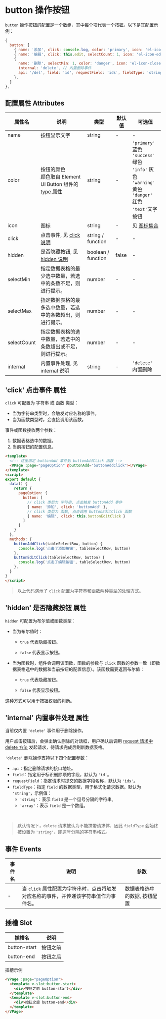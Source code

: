 # button 操作按钮

`button` 操作按钮的配置是一个数组，其中每个项代表一个按钮。以下是其配置示例：

``` js
{
  button: [
    { name: '添加', click: console.log, color: 'primary', icon: 'el-icon-plus' },
    { name: '编辑', click: this.edit, selectCount: 1, icon: 'el-icon-edit' },
    { 
      name: '删除', selectMin: 1, color: 'danger', icon: 'el-icon-close',
      internal: 'delete', // 内置删除事件
      api: '/del', field: 'id', requestField: 'ids', fieldType: 'string'
    },
  ]
},
```



## 配置属性 Attributes

| 属性名      | 说明                                                         | 类型               | 默认值 | 可选值                                                       |
| ----------- | ------------------------------------------------------------ | ------------------ | ------ | ------------------------------------------------------------ |
| name        | 按钮显示文字                                                 | string             | -      | -                                                            |
| color       | 按钮的颜色<br/>颜色取自 Element UI Button 组件的 [type 属性](https://element.eleme.cn/#/zh-CN/component/button#attributes) | string             | -      | `'primary'` 蓝色<br/>`'success'` 绿色<br/>`'info'` 灰色<br/>`'warning'` 黄色<br/>`'danger'` 红色<br/>`'text'`文字按钮 |
| icon        | 图标                                                         | string             | -      | 见 [图标集合](https://element.eleme.cn/#/zh-CN/component/icon#tu-biao-ji-he) |
| click       | 点击事件, 见 [click 说明](#click-点击事件-属性)              | string / function  | -      | -                                                            |
| hidden      | 是否隐藏按钮, 见 [hidden 说明](#hidden-是否隐藏按钮-属性)    | boolean / function | false  | -                                                            |
| selectMin   | 指定数据表格的最少选中数量，若选中的条数不足，则进行提示。   | number             | -      | -                                                            |
| selectMax   | 指定数据表格的最多选中数量，若选中的条数超出，则进行提示。   | number             | -      | -                                                            |
| selectCount | 指定数据表格的选中数量，若选中的条数超出或不足，则进行提示。 | number             | -      | -                                                            |
| internal    | 内置事件处理, 见 [internal 说明](#internal-内置事件处理-属性) | string             | -      | `'delete'` 内置删除                                          |



## 'click' 点击事件 属性

`click` 可配置为 字符串 或 函数 类型：

- 当为字符串类型时，会触发对应名称的事件。
- 当为函数类型时，会直接调用该函数。

事件或函数接收两个参数：

1. 数据表格选中的数据。
2. 当前按钮的配置信息。



``` html
<template>
  <!-- 这里绑定 buttonAdd 事件到 buttonAddClick 函数 -->
  <VPage :page="pageOption" @buttonAdd="buttonAddClick"></VPage>
</template>
<script>
export default {
  data() {
    return {
      pageOption: {
        button: [
          // click 类型为 字符串, 点击触发 buttonAdd 事件
          { name: '添加', click: 'buttonAdd' },
          // click 类型为 函数, 点击调用 buttonEditClick 函数
          { name: '编辑', click: this.buttonEditClick }
        ]
      }
    }
  },
  methods: {
    buttonAddClick(tableSelectRow, button) {
      console.log('点击了添加按钮', tableSelectRow, button)
    },
    buttonEditClick(tableSelectRow, button) {
      console.log('点击了编辑按钮', tableSelectRow, button)
    },
  }
}
</script>
```

> 以上代码演示了 `click` 配置为字符串和函数两种类型的处理方式。



## 'hidden' 是否隐藏按钮 属性

`hidden` 可配置为布尔值或函数类型：

- 当为布尔值时：

  - `true` 代表隐藏按钮。

  - `false` 代表显示按钮。

- 当为函数时，组件会调用该函数，函数的参数与 `click` 函数的参数一致（即数据表格选中的数据和当前按钮的配置信息）。该函数需要返回布尔值：

  - `true` 代表隐藏按钮。

  - `false` 代表显示按钮。

这种方式可以用于按钮权限的判断。



## 'internal' 内置事件处理 属性

当前仅内置 `'delete'` 事件用于删除操作。

用户点击按钮后，会弹出确认删除的对话框，用户确认后调用 [request 请求中 delete 方法](../起步/request%20请求.html#请求接口) 发起请求，待请求完成后刷新数据表格。



`'delete'` 删除操作支持以下四个配置参数：

- `api`：指定删除请求的接口地址。
- `field`：指定用于标识删除项的字段，默认为 `'id'`。
- `requestField`：指定请求时提交的数据字段名称，默认为 `'ids'`。
- `fieldType`：指定 `field` 的数据类型，用于格式化请求数据。默认为 `'string'`，示例值：
  - `'string'`：表示 `field` 是一个逗号分隔的字符串。
  - `'array'`：表示 `field` 是一个数组。

<br/>

> 默认情况下，`delete` 请求被认为不能携带请求体，因此 `fieldType` 会始终被设置为 `'string'`，即逗号分隔的字符串格式。



## 事件 Events
| 事件名 | 说明                                                         | 参数                         |
| ------ | ------------------------------------------------------------ | ---------------------------- |
| -      | 当 `click` 属性配置为字符串时，点击将触发对应名称的事件，并传递该字符串值作为事件名。 | 数据表格选中的数据, 按钮配置 |



## 插槽 Slot
| 插槽名       | 说明     |
| ------------ | -------- |
| button-start | 按钮之前 |
| button-end   | 按钮之后 |

插槽示例

``` html
<VPage :page="pageOption">
  <template v-slot:button-start>
    <div>按钮之前 button-start</div>
  </template>
  <template v-slot:button-end>
    <div>按钮之后 button-end</div>
  </template>
</VPage>
```

